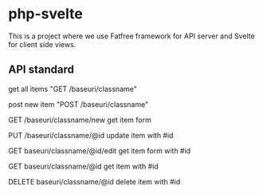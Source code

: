 # php-svelte
This is a project where we use Fatfree framework for API server and Svelte for client side views.

## API standard

get all items
"GET /baseuri/classname"

post new item
"POST /baseuri/classname"


GET /baseuri/classname/new
get item form

PUT /baseuri/classname/@id
update item with #id

GET baseuri/classname/@id/edit
get item form with #id

GET baseuri/classname/@id
get item with #id

DELETE baseuri/classname/@id
delete item with #id
